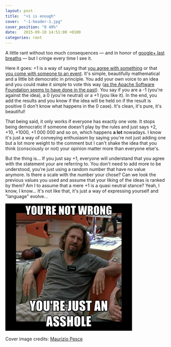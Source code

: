 ```yaml
---
layout: post
title:  "+1 is enough"
cover:  "-1-header-1.jpg"
cover_position: "0 40%"
date:   2015-09-10 14:51:00 +0100
categories: rant
---
```

A little rant without too much consequences &mdash; and in honor of [google+ last breaths](http://techcrunch.com/2015/07/27/google-weans-itself-off-of-google/) &mdash; but I cringe every time I see it.

Here it goes: +1 is a way of saying that [you agree with something](https://en.wiktionary.org/wiki/%2B1) or that [you come with someone to an event](https://en.wiktionary.org/wiki/plus_one). It's simple, beautifully mathematical and a little bit democratic in principle. You add your own voice to an idea and you could make it simple to vote this way ([as the Apache Software Foundation seems to have done in the past](http://laughingmeme.org/2011/03/30/1-for-knowing-your-history/)). You say if you are a -1 (you're against the idea), a 0 (you're neutral) or a +1 (you like it). In the end, you add the results and you know if the idea will be held on if the result is positive (I don't know what happens in the 0 case). It's clean, it's pure, it's beautiful!

That being said, it only works if everyone has exactly one vote. It stops being democratic if someone doesn't play by the rules and just says +2, +10, +1000, +1 000 000 and so on, which happens __a lot__ nowadays. I know it's just a way of conveying enthusiasm by saying you're not just adding one but a lot more weight to the comment but I can't shake the idea that you think (consciously or not) your opinion matter more than everyone else's.

But the thing is... If you just say +1, everyone will understand that you agree with the statement your are referring to. You don't need to add more to be understood, you're just using a random number that have no value anymore. Is there a scale with the number your chose? Can we look the previous values you used and assume that your liking of the ideas is ranked by them? Am I to assume that a mere +1 is a quasi neutral stance? Yeah, I know, I know... It's not like that, it's just a way of expressing yourself and "language" evolve...

![You're not wrong, you're just an asshole](/assets/youre-not-wrong.jpg "Note that it could well apply to me")

Cover image credits: [Maurizio Pesce](https://www.flickr.com/photos/pestoverde/16138179858)